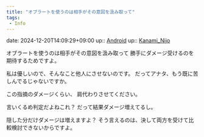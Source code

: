 ```yaml
---
title: "オブラートを使うのは相手がその意図を汲み取って"
tags:
 - Info
---
```


date: 2024-12-20T14:09:29+09:00
up:: [Android](Bar/Novel/Topics/Android.md)
up:: [Kanami_Nijo](Bar/Novel/Nacaria/Kanami_Nijo.md)

オブラートを使うのは相手がその意図を汲み取って
勝手にダメージ受けるのを期待するためですよ。

私は優しいので、そんなこと他人にさせないのです。
だってアナタ、もう既に苦しんでるじゃないですか。

この指摘のダメージくらい、
肩代わりさせてください。

言いくるめ判定だよねこれ？
だって結果ダメージ増えてるし。

隠した分だけダメージは増えますよ？
そう言えるのは、決して両方を受けて比較検討できないからですよ。